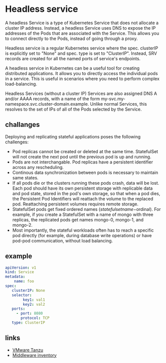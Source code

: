 # Headless service

A headless Service is a type of Kubernetes Service that does not allocate a cluster IP address.
Instead, a headless Service uses DNS to expose the IP addresses of the Pods that are associated with the Service.
This allows you to connect directly to the Pods, instead of going through a proxy.

Headless service is a regular Kubernetes service where the spec. clusterIP is explicitly set to "None" and spec. type is set to "ClusterIP". Instead, SRV records are created for all the named ports of service's endpoints.

A headless service in Kubernetes can be a useful tool for creating distributed applications.
It allows you to directly access the individual pods in a service.
This is useful in scenarios where you need to perform complex load-balancing.

Headless Services (without a cluster IP) Services are also assigned DNS A and/or AAAA records, with a name of the form my-svc.my-namespace.svc.cluster-domain.example.
Unlike normal Services, this resolves to the set of IPs of all of the Pods selected by the Service.

## challanges

Deploying and replicating stateful applications poses the following challenges:

- Pod replicas cannot be created or deleted at the same time. StatefulSet will not create the next pod until the previous pod is up and running.
- Pods are not interchangable. Pod replicas have a persistent identifier across any rescheduling.
- Continous data synchronization between pods is necessary to maintain same states.
- If all pods die or the clusters running these pods crash, data will be lost. Each pod should have its own persistent storage with replicable data and pod state, stored in the pod's own storage, so that when a pod dies, the Persistent Pod Identifiers will reattach the volume to the replaced pod. Reattaching persistent volumes requires remote storage.
- StatefulSet pods get fixed ordered names ($statefulsetname-$ordinal). For example, if you create a StatefulSet with a name of mongo with three replicas, the replicated pods get names mongo-0, mongo-1, and mongo-2.
- Most importantly, the stateful workloads often has to reach a specific pod directly (for example, during database write operations) or have pod-pod communication, without load balancing.

## example

```yaml
apiVersion: v1 
kind: Service 
metadata: 
    name: foo 
spec: 
   clusterIP: None 
   selector: 
        key1: val1 
        key2: val2 
   ports: 
     - port: 8080 
       protocol: TCP
   type: ClusterIP
```

## links

- [VMware Tanzu](https://docs.vmware.com/en/VMware-Tanzu-Service-Mesh/services/using-tanzu-service-mesh-guide/GUID-38865240-F238-4699-AE75-171EC494F192.html#:~:text=Headless%20service%20is%20a%20regular,named%20ports%20of%20service's%20endpoints.)
- [Middleware inventory](https://www.middlewareinventory.com/blog/kubernetes-headless-service/)
